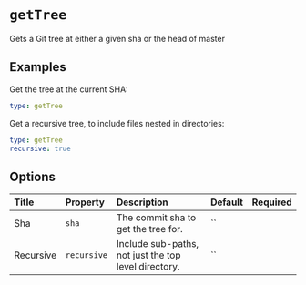 # `getTree`

Gets a Git tree at either a given sha or the head of master

## Examples

Get the tree at the current SHA:

```yaml
type: getTree
```

Get a recursive tree, to include files nested in directories:

```yaml
type: getTree
recursive: true
```

## Options

| Title | Property | Description | Default | Required |
| :---- | :--- | :---------- | :------ | :------- |
| Sha | `sha` | The commit sha to get the tree for. | `` |  |
| Recursive | `recursive` | Include sub-paths, not just the top level directory. | `` |  |


